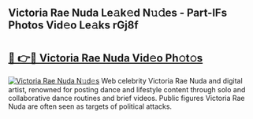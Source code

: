 ## Victoria Rae Nuda Le𝚊k𝚎d N𝚞𝚍es - Part-lFs Photos Vid𝚎o Le𝚊ks rGj8f

# <h2><a href="http://fbftee.evod.top/?m=Victoria+Rae+Nuda">🔗 👉🔴 Victoria Rae Nuda Vid𝚎o Ph𝚘t𝚘s</a></h2>

[![Victoria Rae Nuda N𝚞d𝚎s](https://i.imgur.com/8V9OHl7.gif)](http://fbftee.evod.top/?m=Victoria+Rae+Nuda)
Web celebrity Victoria Rae Nuda and digital artist, renowned for posting dance and lifestyle content through solo and collaborative dance routines and brief videos. Public figures Victoria Rae Nuda are often seen as targets of political attacks. 
